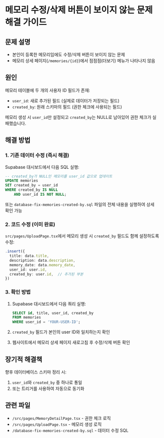 # 메모리 수정/삭제 버튼이 보이지 않는 문제 해결 가이드

## 문제 설명
- 본인이 등록한 메모리임에도 수정/삭제 버튼이 보이지 않는 문제
- 메모리 상세 페이지(`/memories/{id}`)에서 점점점(더보기) 메뉴가 나타나지 않음

## 원인
메모리 테이블에 두 개의 사용자 ID 필드가 존재:
- `user_id`: 새로 추가된 필드 (실제로 데이터가 저장되는 필드)
- `created_by`: 원래 스키마의 필드 (권한 체크에 사용되는 필드)

메모리 생성 시 `user_id`만 설정되고 `created_by`는 NULL로 남아있어 권한 체크가 실패했습니다.

## 해결 방법

### 1. 기존 데이터 수정 (즉시 해결)

Supabase 대시보드에서 다음 SQL 실행:

```sql
-- created_by가 NULL인 메모리를 user_id 값으로 업데이트
UPDATE memories
SET created_by = user_id
WHERE created_by IS NULL 
    AND user_id IS NOT NULL;
```

또는 `database-fix-memories-created-by.sql` 파일의 전체 내용을 실행하여 상세 확인 가능

### 2. 코드 수정 (이미 완료)

`src/pages/UploadPage.tsx`에서 메모리 생성 시 `created_by` 필드도 함께 설정하도록 수정:

```typescript
.insert({
  title: data.title,
  description: data.description,
  memory_date: data.memory_date,
  user_id: user.id,
  created_by: user.id,  // 추가된 부분
})
```

### 3. 확인 방법

1. Supabase 대시보드에서 다음 쿼리 실행:
   ```sql
   SELECT id, title, user_id, created_by 
   FROM memories 
   WHERE user_id = 'YOUR-USER-ID';
   ```

2. `created_by` 필드가 본인의 user ID와 일치하는지 확인

3. 웹사이트에서 메모리 상세 페이지 새로고침 후 수정/삭제 버튼 확인

## 장기적 해결책

향후 데이터베이스 스키마 정리 시:
1. `user_id`와 `created_by` 중 하나로 통일
2. 또는 트리거를 사용하여 자동으로 동기화

## 관련 파일
- `/src/pages/MemoryDetailPage.tsx` - 권한 체크 로직
- `/src/pages/UploadPage.tsx` - 메모리 생성 로직
- `/database-fix-memories-created-by.sql` - 데이터 수정 SQL
